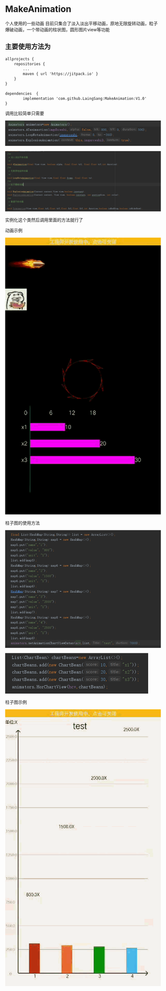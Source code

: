 # MakeAnimation
个人使用的一些动画 目前只集合了淡入淡出平移动画，原地无限旋转动画，粒子爆破动画，一个带动画的柱状图，圆形图片view等功能
 
## 主要使用方法为
	allprojects {
		repositories {
			...
			maven { url 'https://jitpack.io' }
		}
	}
 
 	dependencies  {
			implementation 'com.github.LaingSang:MakeAnimation:V1.0'
	}
 
调用比较简单只需要

![图片失效](img/shiyong.png)


![图片失效](img/zhushi.png)

实例化这个类然后调用里面的方法就行了

动画示例

![图片失效](img/dh2.gif)

柱子图的使用方法

![图片失效](img/zhuzishiyong.png)


![图片失效](img/horzhuzi.png)

柱子图示例

![图片失效](img/zhuzi2.gif)

